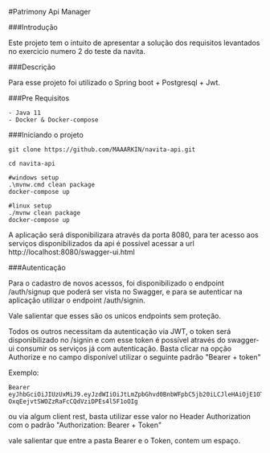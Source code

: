 #Patrimony Api Manager

###Introdução

Este projeto tem o intuito de apresentar a solução dos requisitos levantados no exercicio numero 2 do teste da navita.

###Descrição

Para esse projeto foi utilizado o Spring boot + Postgresql + Jwt.

###Pre Requisitos

	- Java 11
	- Docker & Docker-compose

###Iniciando o projeto
```shellscript
git clone https://github.com/MAAARKIN/navita-api.git

cd navita-api

#windows setup
.\mvnw.cmd clean package
docker-compose up

#linux setup
./mvnw clean package
docker-compose up
```

A aplicação será disponibilizara através da porta 8080, para ter acesso aos serviços disponibilizados da api é possível acessar a url http://localhost:8080/swagger-ui.html

###Autenticação

Para o cadastro de novos acessos, foi disponibilizado o endpoint /auth/signup que poderá ser vista no Swagger, e para se autenticar na aplicação utilizar o endpoint /auth/signin.

Vale salientar que esses são os unicos endpoints sem proteção.

Todos os outros necessitam da autenticação via JWT, o token será disponibilizado no /signin e com esse token é possível através do swagger-ui consumir os serviços já com autenticação. Basta clicar na opção Authorize e no campo disponível utilizar o seguinte padrão "Bearer + token"

Exemplo:

```
Bearer eyJhbGciOiJIUzUxMiJ9.eyJzdWIiOiJtLmZpbGhvd0BnbWFpbC5jb20iLCJleHAiOjE1OTcwMTM0MTksImlhdCI6MTU5Njk5NTQxOX0.zf6JFxWf07jEMxDL_LnRDlrKpLdZE4K1R0FBmHrdFswjO_u5P-OxqEejvtSWOZzRaFcCQdVziDPEs4l5F1oOIg
```

ou via algum client rest, basta utilizar esse valor no Header Authorization com o padrão "Authorization: Bearer + Token"

vale salientar que entre a pasta Bearer e o Token, contem um espaço.